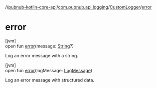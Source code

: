 //[pubnub-kotlin-core-api](../../../index.md)/[com.pubnub.api.logging](../index.md)/[CustomLogger](index.md)/[error](error.md)

# error

[jvm]\
open fun [error](error.md)(message: [String](https://kotlinlang.org/api/core/kotlin-stdlib/kotlin/-string/index.html)?)

Log an error message with a string.

[jvm]\
open fun [error](error.md)(logMessage: [LogMessage](../-log-message/index.md))

Log an error message with structured data.
